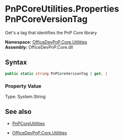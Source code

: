 # PnPCoreUtilities.Properties PnPCoreVersionTag
Get's a tag that identifies the PnP Core library  

**Namespace:** [OfficeDevPnP.Core.Utilities](OfficeDevPnP.Core.Utilities.md)  
**Assembly:** OfficeDevPnP.Core.dll  
## Syntax
```C#
public static string PnPCoreVersionTag { get; }
```

### Property Value
Type: System.String  

## See also
- [PnPCoreUtilities](PnPCoreUtilities.md) 

- [OfficeDevPnP.Core.Utilities](OfficeDevPnP.Core.Utilities.md)
